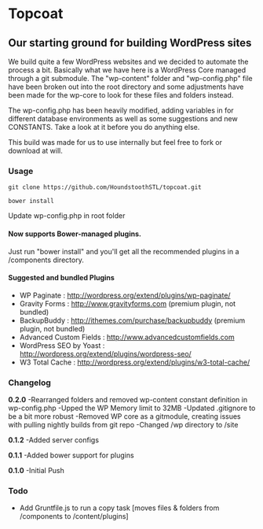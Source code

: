 # Topcoat
## Our starting ground for building WordPress sites
We build quite a few WordPress websites and we decided to automate the process a bit.  Basically what we have here is a WordPress Core managed through a git submodule.  The "wp-content" folder and "wp-config.php" file have been broken out into the root directory and some adjustments have been made for the wp-core to look for these files and folders instead.

The wp-config.php has been heavily modified, adding variables in for different database environments as well as some suggestions and new CONSTANTS.  Take a look at it before you do anything else.

This build was made for us to use internally but feel free to fork or download at will.  

### Usage

    git clone https://github.com/HoundstoothSTL/topcoat.git
    
    bower install

Update wp-config.php in root folder

#### Now supports Bower-managed plugins.  
Just run "bower install" and you'll get all the recommended plugins in a /components directory.

#### Suggested and bundled Plugins
- WP Paginate : http://wordpress.org/extend/plugins/wp-paginate/
- Gravity Forms : http://www.gravityforms.com (premium plugin, not bundled)
- BackupBuddy : http://ithemes.com/purchase/backupbuddy (premium plugin, not bundled)
- Advanced Custom Fields : http://www.advancedcustomfields.com
- WordPress SEO by Yoast : http://wordpress.org/extend/plugins/wordpress-seo/
- W3 Total Cache : http://wordpress.org/extend/plugins/w3-total-cache/

### Changelog

**0.2.0**
-Rearranged folders and removed wp-content constant definition in wp-config.php
-Upped the WP Memory limit to 32MB 
-Updated .gitignore to be a bit more robust
-Removed WP core as a gitmodule, creating issues with pulling nightly builds from git repo
-Changed /wp directory to /site

**0.1.2**
-Added server configs

**0.1.1**
-Added bower support for plugins

**0.1.0**
-Initial Push

### Todo

- Add Gruntfile.js to run a copy task [moves files & folders from /components to /content/plugins]